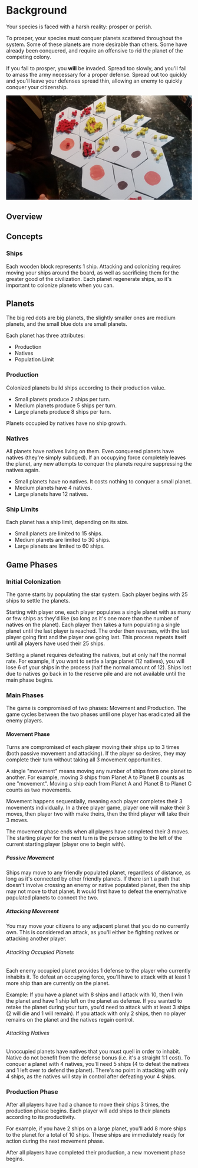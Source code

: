 # Background

Your species is faced with a harsh reality: prosper or perish.

To prosper, your species must conquer planets scattered throughout the system. Some of these planets are more desirable than others. Some have already been conquered, and require an offensive to rid the planet of the competing colony.

If you fail to prosper, you **will** be invaded. Spread too slowly, and you'll fail to amass the army necessary for a proper defense. Spread out too quickly and you'll leave your defenses spread thin, allowing an enemy to quickly conquer your citizenship.

![](in-game.jpg)

## Overview

## Concepts

### Ships

Each wooden block represents 1 ship. Attacking and colonizing requires moving your ships around the board, as well as sacrificing them for the greater good of the civilization. Each planet regenerate ships, so it's important to colonize planets when you can.

## Planets

The big red dots are big planets, the slightly smaller ones are medium planets, and the small blue dots are small planets.

Each planet has three attributes:

- Production
- Natives
- Population Limit

### Production

Colonized planets build ships according to their production value.

- Small planets produce 2 ships per turn.
- Medium planets produce 5 ships per turn.
- Large planets produce 8 ships per turn.

Planets occupied by natives have no ship growth.

### Natives 

All planets have natives living on them. Even conquered planets have natives (they're simply subdued). If an occupying force completely leaves the planet, any new attempts to conquer the planets require suppressing the natives again.

- Small planets have no natives. It costs nothing to conquer a small planet.
- Medium planets have 4 natives.
- Large planets have 12 natives.

### Ship Limits

Each planet has a ship limit, depending on its size. 

- Small planets are limited to 15 ships.
- Medium planets are limited to 30 ships.
- Large planets are limited to 60 ships.

## Game Phases

### Initial Colonization

The game starts by populating the star system. Each player begins with 25 ships to settle the planets. 

Starting with player one, each player populates a single planet with as many or few ships as they'd like (so long as it's one more than the number of natives on the planet). Each player then takes a turn populating a single planet until the last player is reached. The order then reverses, with the last player going first and the player one going last. This process repeats itself until all players have used their 25 ships.

Settling a planet requires defeating the natives, but at only half the normal rate. For example, if you want to settle a large planet (12 natives), you will lose 6 of your ships in the process (half the normal amount of 12). Ships lost due to natives go back in to the reserve pile and are not available until the main phase begins.

### Main Phases

The game is compromised of two phases: Movement and Production. The game cycles between the two phases until one player has eradicated all the enemy players.

#### Movement Phase

Turns are compromised of each player moving their ships up to 3 times (both passive movement and attacking). If the player so desires, they may complete their turn without taking all 3 movement opportunities. 

A single "movement" means moving any number of ships from one planet to another. For example, moving 3 ships from Planet A to Planet B counts as one "movement". Moving a ship each from Planet A and Planet B to Planet C counts as two movements.

Movement happens sequentially, meaning each player completes their 3 movements individually. In a three player game, player one will make their 3 moves, then player two with make theirs, then the third player will take their 3 moves.

The movement phase ends when all players have completed their 3 moves. The starting player for the next turn is the person sitting to the left of the current starting player (player one to begin with).

##### Passive Movement

Ships may move to any friendly populated planet, regardless of distance, as long as it's connected by other friendly planets. If there isn't a path that doesn't involve crossing an enemy or native populated planet, then the ship may not move to that planet. It would first have to defeat the enemy/native populated planets to connect the two.

##### Attacking Movement

You may move your citizens to any adjacent planet that you do no currently own. This is considered an attack, as you'll either be fighting natives or attacking another player.

###### Attacking Occupied Planets

Each enemy occupied planet provides 1 defense to the player who currently inhabits it. To defeat an occupying force, you'll have to attack with at least 1 more ship than are currently on the planet.

Example: If you have a planet with 8 ships and I attack with 10, then I win the planet and have 1 ship left on the planet as defense. If you wanted to retake the planet during your turn, you'd need to attack with at least 3 ships (2 will die and 1 will remain). If you attack with only 2 ships, then no player remains on the planet and the natives regain control.

###### Attacking Natives

Unoccupied planets have natives that you must quell in order to inhabit. Native do not benefit from the defense bonus (i.e. it's a straight 1:1 cost). To conquer a planet with 4 natives, you'll need 5 ships (4 to defeat the natives and 1 left over to defend the planet). There's no point in attacking with only 4 ships, as the natives will stay in control after defeating your 4 ships.

### Production Phase

After all players have had a chance to move their ships 3 times, the production phase begins. Each player will add ships to their planets according to its productivity.

For example, if you have 2 ships on a large planet, you'll add 8 more ships to the planet for a total of 10 ships. These ships are immediately ready for action during the next movement phase.

After all players have completed their production, a new movement phase begins. 
